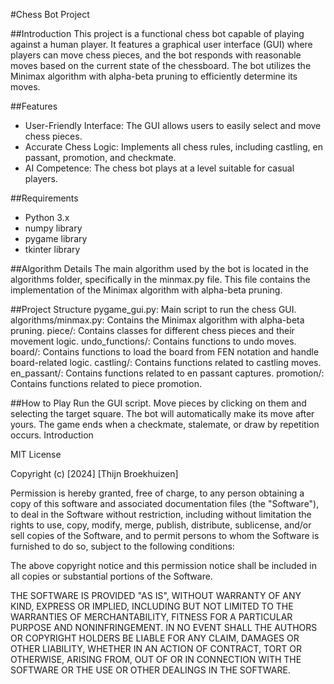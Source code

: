#Chess Bot Project

##Introduction
This project is a functional chess bot capable of playing against a human player. It features a graphical user interface (GUI) where players can move chess pieces, and the bot responds with reasonable moves based on the current state of the chessboard. The bot utilizes the Minimax algorithm with alpha-beta pruning to efficiently determine its moves.

##Features
- User-Friendly Interface: The GUI allows users to easily select and move chess pieces.
- Accurate Chess Logic: Implements all chess rules, including castling, en passant, promotion, and checkmate.
- AI Competence: The chess bot plays at a level suitable for casual players.

##Requirements
 - Python 3.x
 - numpy library
 - pygame library
 - tkinter library

##Algorithm Details
The main algorithm used by the bot is located in the algorithms folder, specifically in the minmax.py file. This file contains the implementation of the Minimax algorithm with alpha-beta pruning.

##Project Structure
pygame_gui.py: Main script to run the chess GUI.
algorithms/minmax.py: Contains the Minimax algorithm with alpha-beta pruning.
piece/: Contains classes for different chess pieces and their movement logic.
undo_functions/: Contains functions to undo moves.
board/: Contains functions to load the board from FEN notation and handle board-related logic.
castling/: Contains functions related to castling moves.
en_passant/: Contains functions related to en passant captures.
promotion/: Contains functions related to piece promotion.

##How to Play
Run the GUI script.
Move pieces by clicking on them and selecting the target square.
The bot will automatically make its move after yours.
The game ends when a checkmate, stalemate, or draw by repetition occurs.
Introduction

MIT License

Copyright (c) [2024] [Thijn Broekhuizen]

Permission is hereby granted, free of charge, to any person obtaining a copy
of this software and associated documentation files (the "Software"), to deal
in the Software without restriction, including without limitation the rights
to use, copy, modify, merge, publish, distribute, sublicense, and/or sell
copies of the Software, and to permit persons to whom the Software is
furnished to do so, subject to the following conditions:

The above copyright notice and this permission notice shall be included in all
copies or substantial portions of the Software.

THE SOFTWARE IS PROVIDED "AS IS", WITHOUT WARRANTY OF ANY KIND, EXPRESS OR
IMPLIED, INCLUDING BUT NOT LIMITED TO THE WARRANTIES OF MERCHANTABILITY,
FITNESS FOR A PARTICULAR PURPOSE AND NONINFRINGEMENT. IN NO EVENT SHALL THE
AUTHORS OR COPYRIGHT HOLDERS BE LIABLE FOR ANY CLAIM, DAMAGES OR OTHER
LIABILITY, WHETHER IN AN ACTION OF CONTRACT, TORT OR OTHERWISE, ARISING FROM,
OUT OF OR IN CONNECTION WITH THE SOFTWARE OR THE USE OR OTHER DEALINGS IN THE
SOFTWARE.
